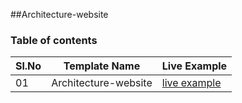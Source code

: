 
##Architecture-website
 

### Table of contents



|Sl.No| Template Name  | Live Example |
|-----|----------------|--------------|
|  01  | Architecture-website	                                                  |[live example](https://maryamasalian.github.io/Architecture-website/)|	    

